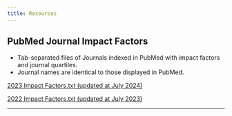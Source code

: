 ```yaml
---
title: Resources
---
```

## PubMed Journal Impact Factors
- Tab-separated files of Journals indexed in PubMed with impact factors and journal quartiles.  
- Journal names are identical to those displayed in PubMed.

[2023 Impact Factors.txt (updated at July 2024)](https://raw.githubusercontent.com/crossing96/Pub-Xel/refs/heads/main/impactfactor2023.txt)

[2022 Impact Factors.txt (updated at July 2023)](https://raw.githubusercontent.com/crossing96/Pub-Xel/refs/heads/main/impactfactor2022.txt)

---
